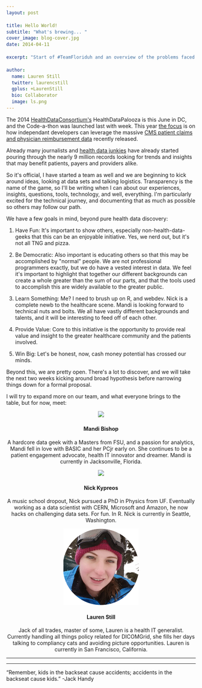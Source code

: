 ```yaml
---
layout: post

title: Hello World!
subtitle: "What's brewing... "
cover_image: blog-cover.jpg
date: 2014-04-11

excerpt: "Start of #TeamFloriduh and an overview of the problems faced by the home state of the world's worst superhero. TL;DR Diabetes, Golf and Medicare."

author:
  name: Lauren Still
  twitter: laurencstill
  gplus: +LaurenStill 
  bio: Collaborator
  image: ls.png
---
```


The 2014 <a href="http://www.healthdataconsortium.org/">HealthDataConsortium's</a> HealthDataPalooza is this June in DC, and the Code-a-thon was launched last with week.  This year <a href="http://www.healthdataconsortium.org/challenges/announcing-the-code-a-palooza-challenge-at-health-datapalooza-2014">the focus</a> is on how independant developers can leverage the massive <a href="https://www.cms.gov/Research-Statistics-Data-and-Systems/Statistics-Trends-and-Reports/Medicare-Provider-Charge-Data/Physician-and-Other-Supplier.html">CMS patient claims and physician reimbursement data</a> recently released.

Already many journalists and <a href="http://omni.docgraph.org/">health data junkies</a> have already started pouring through the nearly 9 million records looking for trends and insights that may benefit patients, payers and providers alike.  

So it's official, I have started a team as well and we are beginning to kick around ideas, looking at data sets and talking logistics.  Transparency is the name of the game, so I'll be writing when I can about our experiences, insights, questions, tools, technology, and well, everything.  I'm particularly excited for the technical journey, and documenting that as much as possible so others may follow our path.

We have a few goals in mind, beyond pure health data discovery:

1. Have Fun:  It's important to show others, especially non-health-data-geeks that this can be an enjoyable initiative. Yes, we nerd out, but it's not all TNG and pizza. 

2. Be Democratic: Also important is educating others so that this may be accomplished by "normal" people.  We are not professional programmers exactly, but we do have a vested interest in data. We feel it's important to highlight that together our different backgrounds can create a whole greater than the sum of our parts, and that the tools used to accomplish this are widely available to the greater public.

3. Learn Something: Me? I need to brush up on R, and webdev. Nick is a complete newb to the healthcare scene.  Mandi is looking forward to technical nuts and bolts. We all have vastly different backgrounds and talents, and it will be interesting to feed off of each other.

4. Provide Value: Core to this initiative is the opportunity to provide real value and insight to the greater healthcare community and the patients involved.

5. Win Big: Let's be honest, now, cash money potential has crossed our minds.

Beyond this, we are pretty open.  There's a lot to discover, and we will take the next two weeks kicking around broad hypothesis before narrowing things down for a formal proposal.  

I will try to expand more on our team, and what everyone brings to the table, but for now, meet:


<div align="center">

<img src="/images/mandi.jpg"><p><h4>Mandi Bishop</h4></p><p>A hardcore data geek with a Masters from FSU, and a passion for analytics, Mandi fell in love with BASIC and her PCjr early on. She continues to be a patient engagement advocate, health IT innovator and dreamer. Mandi is currently in Jacksonville, Florida. </p>

<img src="/images/nick.jpg"><p><h4>Nick Kypreos</h4></p><p>A music school dropout, Nick pursued a PhD in Physics from UF. Eventually working as a data scientist with CERN, Microsoft and Amazon, he now hacks on challenging data sets. For fun. In R. Nick is currently in Seattle, Washington. </p>

<img src="/images/lauren.jpg"><p><h4>Lauren Still</h4></p><p>Jack of all trades, master of some, Lauren is a health IT generalist. Currently handling all things policy related for DICOMGrid, she fills her days talking to compliancy cats and avoiding picture opportunities. Lauren is currently in San Francisco, California.</p>
</div>
<hr>
<hr>
“Remember, kids in the backseat cause accidents; accidents in the backseat cause kids.” -Jack Handy